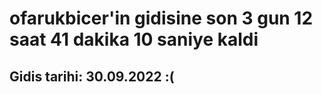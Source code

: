 # ofarukbicer'in gidisine son 3 gun 12 saat 41 dakika 10 saniye kaldi

## Gidis tarihi: 30.09.2022 :(
